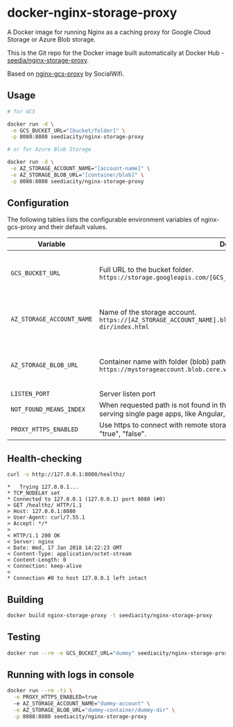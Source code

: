 # docker-nginx-storage-proxy
A Docker image for running Nginx as a caching proxy for Google Cloud Storage or Azure Blob storage.

This is the Git repo for the Docker image built automatically at Docker Hub - 
[seedia/nginx-storage-proxy](https://hub.docker.com/r/seedia/nginx-storage-proxy/).

Based on [nginx-gcs-proxy](https://github.com/socialwifi/docker-nginx-gcs-proxy) by SocialWifi.

## Usage

```bash
# for GCS 

docker run -d \
 -e GCS_BUCKET_URL="[bucket/folder]" \
 -p 8080:8080 seediacity/nginx-storage-proxy

# or for Azure Blob Storage

docker run -d \
 -e AZ_STORAGE_ACCOUNT_NAME="[account-name]" \
 -e AZ_STORAGE_BLOB_URL="[container/blob]" \
 -p 8080:8080 seediacity/nginx-storage-proxy

```

## Configuration

The following tables lists the configurable environment variables of nginx-gcs-proxy and their default values.

Variable | Description | Default
--- | --- | ---
`GCS_BUCKET_URL` | Full URL to the bucket folder. `https://storage.googleapis.com/[GCS_BUCKET_URL]/index.html` | None - either GCS or AZ required
`AZ_STORAGE_ACCOUNT_NAME` | Name of the storage account. `https://[AZ_STORAGE_ACCOUNT_NAME].blob.core.windows.net/my-bucket/some-other-dir/index.html` | None - either GCS or AZ required
`AZ_STORAGE_BLOB_URL` | Container name with folder (blob) path. `https://mystorageaccount.blob.core.windows.net/[AZ_STORAGE_BLOB_URL]/index.html` | None - either GCS or AZ required
`LISTEN_PORT` | Server listen port | 8080
`NOT_FOUND_MEANS_INDEX` | When requested path is not found in the bucket, return index.html. Useful when serving single page apps, like Angular, React, Ember. Possible values: "true", "false". | false
`PROXY_HTTPS_ENABLED` | Use https to connect with remote storage, if disabled http is used. Possible values: "true", "false". | false

## Health-checking

```bash
curl -v http://127.0.0.1:8080/healthz/

```
```
*   Trying 127.0.0.1...
* TCP_NODELAY set
* Connected to 127.0.0.1 (127.0.0.1) port 8080 (#0)
> GET /healthz/ HTTP/1.1
> Host: 127.0.0.1:8080
> User-Agent: curl/7.55.1
> Accept: */*
> 
< HTTP/1.1 200 OK
< Server: nginx
< Date: Wed, 17 Jan 2018 14:22:23 GMT
< Content-Type: application/octet-stream
< Content-Length: 0
< Connection: keep-alive
< 
* Connection #0 to host 127.0.0.1 left intact
```

## Building

```bash
docker build nginx-storage-proxy -t seediacity/nginx-storage-proxy

```

## Testing

```bash
docker run --rm -e GCS_BUCKET_URL="dummy" seediacity/nginx-storage-proxy nginx -t
```

## Running with logs in console

```bash
docker run --rm -ti \
  -e PROXY_HTTPS_ENABLED=true 
  -e AZ_STORAGE_ACCOUNT_NAME="dummy-account" \
  -e AZ_STORAGE_BLOB_URL="dummy-container/dummy-dir" \
  -p 8088:8080 seediacity/nginx-storage-proxy
```
